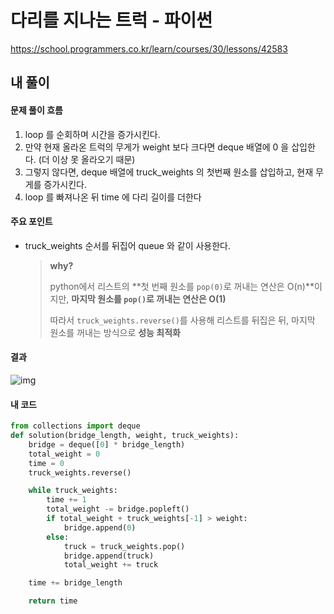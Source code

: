 # 다리를 지나는 트럭 - 파이썬

https://school.programmers.co.kr/learn/courses/30/lessons/42583



## 내 풀이

#### 문제 풀이 흐름

1. loop 를 순회하며 시간을 증가시킨다.
2. 만약 현재 올라온 트럭의 무게가 weight 보다 크다면 deque 배열에 0 을 삽입한다. (더 이상 못 올라오기 때문)
3. 그렇지 않다면, deque 배열에 truck_weights 의 첫번째 원소를 삽입하고, 현재 무게를 증가시킨다.
4. loop 를 빠져나온 뒤 time 에 다리 길이를 더한다



#### 주요 포인트

* truck_weights 순서를 뒤집어 queue 와 같이 사용한다.

  > **why?**
  >
  > python에서 리스트의 **첫 번째 원소를 `pop(0)`로 꺼내는 연산은 O(n)**이지만, **마지막 원소를 `pop()`로 꺼내는 연산은 O(1)**
  >
  > 따라서 `truck_weights.reverse()`를 사용해 리스트를 뒤집은 뒤, 마지막 원소를 꺼내는 방식으로 **성능 최적화**



#### 결과

![img](https://postfiles.pstatic.net/MjAyNTAxMjBfMjkw/MDAxNzM3MzUyNzIwMTc3.7f8wzZbYstaL7Pzf2Em8t_ph0YA2qcKU60ck5TAB6Kwg.Ff1Q_kexUnHRj5c54BoF65bThAaOS-77-SbpOAPR6Wwg.PNG/image.png?type=w773)



#### 내 코드

```python
from collections import deque
def solution(bridge_length, weight, truck_weights):
    bridge = deque([0] * bridge_length)
    total_weight = 0
    time = 0
    truck_weights.reverse()

    while truck_weights:
        time += 1
        total_weight -= bridge.popleft()
        if total_weight + truck_weights[-1] > weight:
            bridge.append(0)
        else:
            truck = truck_weights.pop()
            bridge.append(truck)
            total_weight += truck

    time += bridge_length

    return time
```



